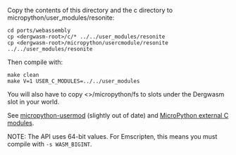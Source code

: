 Copy the contents of this directory and the c directory to micropython/user_modules/resonite:

```
cd ports/webassembly
cp <dergwasm-root>/c/* ../../user_modules/resonite
cp <dergwasm-root>/micropython/usercmodule/resonite ../../user_modules/resonite
```

Then compile with:

```
make clean
make V=1 USER_C_MODULES=../../user_modules
```

You will also have to copy <<dergwasm-root>>/micropython/fs to slots under the Dergwasm slot in your world.

See [micropython-usermod](https://micropython-usermod.readthedocs.io/) (slightly out of date) and
[MicroPython external C modules](https://docs.micropython.org/en/latest/develop/cmodules.html).

NOTE: The API uses 64-bit values. For Emscripten, this means you must compile with `-s WASM_BIGINT`.
